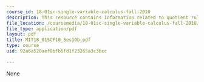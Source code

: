 ```yaml
---
course_id: 18-01sc-single-variable-calculus-fall-2010
description: This resource contains information related to quotient rule.
file_location: /coursemedia/18-01sc-single-variable-calculus-fall-2010/92a6a520aef0bfb5fd1f23265a3c3bcc_MIT18_01SCF10_Ses10b.pdf
file_type: application/pdf
layout: pdf
title: MIT18_01SCF10_Ses10b.pdf
type: course
uid: 92a6a520aef0bfb5fd1f23265a3c3bcc

---
```

None